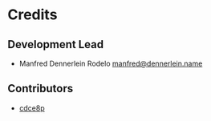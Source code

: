 # Credits

## Development Lead

* Manfred Dennerlein Rodelo <manfred@dennerlein.name>

## Contributors

* [cdce8p](https://github.com/cdce8p)
